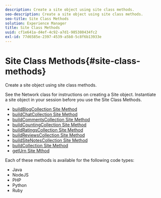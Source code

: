 ```yaml
---
description: Create a site object using site class methods.
seo-description: Create a site object using site class methods.
seo-title: Site Class Methods
solution: Experience Manager
title: Site Class Methods
uuid: cf1e641a-d4ef-4c92-a7d1-985380434fc2
exl-id: 77d6585e-2397-4539-a5b8-5c8f6b13933e
---
```

# Site Class Methods{#site-class-methods}

Create a site object using site class methods.

See the Network class for instructions on creating a Site object. Instantiate a site object in your session before you use the Site Class Methods.

* [buildBlogCollection Site Method](../c-installing-libraries/r-buildblogcollection-site-method.md#r_buildblogcollection_site_method) 
* [buildChatCollection Site Method](../c-installing-libraries/r-buildchatcollection-site-method.md#r_buildchatcollection_site_method) 
* [buildCommentsCollection Site Method](../c-installing-libraries/r-buildcommentscollection-site-method.md#r_buildcommentscollection_site_method) 
* [buildCountingCollection Site Method](../c-installing-libraries/r-buildcountingcollection-site-method.md#r_buildcountingcollection_site_method)
* [buildRatingsCollection Site Method](../c-installing-libraries/r-buildratingscollection-site-method.md#r_buildratingscollection_site_method) 
* [buildReviewsCollection Site Method](../c-installing-libraries/r-buildreviewscollection-site-method.md#r_buildreviewscollection_site_method) 
* [buildSiteNotesCollection Site Method](../c-installing-libraries/r-buildsitenotescollection-site-method.md#r_buildsitenotescollection_site_method) 
* [buildCollection Site Method](../c-installing-libraries/r-buildcollection-site-method.md#r_buildcollection_site_method) 
* [getUrn Site Mthod](../c-installing-libraries/r-geturn-site-method.md#r_geturn_site_method)

Each of these methods is available for the following code types:

* Java
* NodeJS
* PHP
* Python
* Ruby
